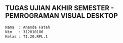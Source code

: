 ## TUGAS UJIAN AKHIR SEMESTER - PEMROGRAMAN VISUAL DESKTOP

```bash
Nama  : Ananda Fatah
Nim   : 312010186
Kelas : TI.20.RPL.1
```
